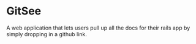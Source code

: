 GitSee
======

A web application that lets users pull up all the docs for their rails app by simply dropping in a github link. 
